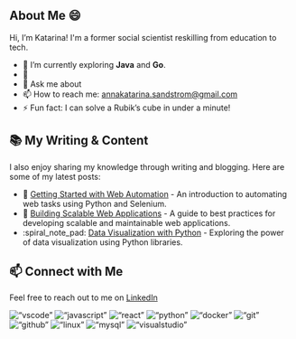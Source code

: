 ## About Me :smile:
Hi, I’m Katarina! 
I'm a former social scientist reskilling from education to tech. 

- :seedling: I’m currently exploring **Java** and **Go**.
- :handshake: 
- :speech_balloon: Ask me about 
- :mailbox: How to reach me: [annakatarina.sandstrom@gmail.com](annakatarina.sandstrom@gmail.com)
- :zap: Fun fact: I can solve a Rubik’s cube in under a minute!
## :books: My Writing & Content
I also enjoy sharing my knowledge through writing and blogging. Here are some of my latest posts:
- :memo: [Getting Started with Web Automation](https://medium.com/@silentBob/getting-started-with-web-automation) - An introduction to automating web tasks using Python and Selenium.
- :book: [Building Scalable Web Applications](https://medium.com/@silentBob/building-scalable-web-applications) - A guide to best practices for developing scalable and maintainable web applications.
- :spiral_note_pad: [Data Visualization with Python](https://medium.com/@silentBob/data-visualization-with-python) - Exploring the power of data visualization using Python libraries.
## :mailbox: Connect with Me
Feel free to reach out to me on [LinkedIn](https://www.linkedin.com/feed/) 
<p align=“left”>
<img src=“https://cdn.jsdelivr.net/gh/devicons/devicon/icons/vscode/vscode-original.svg” alt=“vscode” width=“30" height=“30”/>
<img src=“https://raw.githubusercontent.com/devicons/devicon/master/icons/javascript/javascript-original.svg” alt=“javascript” width=“30" height=“30” />
<img src=“https://raw.githubusercontent.com/devicons/devicon/master/icons/react/react-original-wordmark.svg” alt=“react” width=“30" height=“30” />
<img src=“https://cdn.jsdelivr.net/gh/devicons/devicon/icons/python/python-original.svg” alt=“python” width=“30" height=“30”/>
<img src=“https://cdn.jsdelivr.net/gh/devicons/devicon/icons/docker/docker-original.svg” alt=“docker” width=“30" height=“30”/>
<img src=“https://cdn.jsdelivr.net/gh/devicons/devicon/icons/git/git-original.svg” alt=“git” width=“30" height=“30”/>
<img src=“https://cdn.jsdelivr.net/gh/devicons/devicon/icons/github/github-original-wordmark.svg” alt=“github” width=“30" height=“30”/>
<img src=“https://cdn.jsdelivr.net/gh/devicons/devicon/icons/linux/linux-original.svg” alt=“linux” width=“30" height=“30”/>
<img src=“https://cdn.jsdelivr.net/gh/devicons/devicon/icons/mysql/mysql-original-wordmark.svg” alt=“mysql” width=“30" height=“30”/>
<img src=“https://cdn.jsdelivr.net/gh/devicons/devicon/icons/visualstudio/visualstudio-plain.svg” alt=“visualstudio” width=“30" height=“30”/>
</p>


